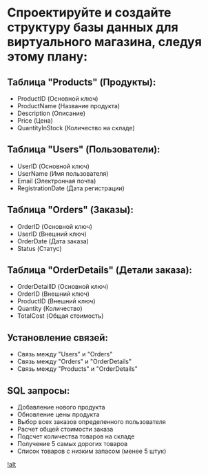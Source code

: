 # Спроектируйте и создайте структуру базы данных для виртуального магазина, следуя этому плану:

## Таблица "Products" (Продукты):
* ProductID (Основной ключ)
* ProductName (Название продукта)
* Description (Описание)
* Price (Цена)
* QuantityInStock (Количество на складе)


## Таблица "Users" (Пользователи):
* UserID (Основной ключ)
* UserName (Имя пользователя)
* Email (Электронная почта)
* RegistrationDate (Дата регистрации)


## Таблица "Orders" (Заказы):
* OrderID (Основной ключ)
* UserID (Внешний ключ)
* OrderDate (Дата заказа)
* Status (Статус)


## Таблица "OrderDetails" (Детали заказа):
* OrderDetailID (Основной ключ)
* OrderID (Внешний ключ)
* ProductID (Внешний ключ)
* Quantity (Количество)
* TotalCost (Общая стоимость)


## Установление связей:
* Связь между "Users" и "Orders"
* Связь между "Orders" и "OrderDetails"
* Связь между "Products" и "OrderDetails"


## SQL запросы:
* Добавление нового продукта
* Обновление цены продукта
* Выбор всех заказов определенного пользователя
* Расчет общей стоимости заказа
* Подсчет количества товаров на складе
* Получение 5 самых дорогих товаров
* Список товаров с низким запасом (менее 5 штук)


[!alt](https://github.com/IlyaGall/c_Sharp__Developer_Professional/blob/main/ProfHomeWork1/IMG/%D0%94%D0%B8%D0%B0%D0%B3%D1%80%D0%B0%D0%BC%D0%BC%D0%B0%20%D0%B1%D0%B5%D0%B7%20%D0%BD%D0%B0%D0%B7%D0%B2%D0%B0%D0%BD%D0%B8%D1%8F.drawio.png)
